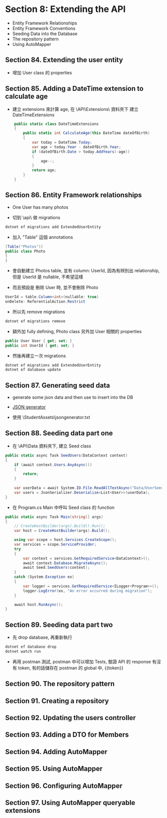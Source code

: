 # Section 8: Extending the API

- Entity Framework Relationships
- Entity Framework Conventions
- Seeding Data into the Database
- The repository pattern
- Using AutoMapper

## Section 84. Extending the user entity

- 增加 User class 的 properties

## Section 85. Adding a DateTime extension to calculate age

- 建立 extensions 來計算 age, 在 \API\Extensions\ 資料夾下 建立 DateTimeExtensions

```csharp
    public static class DateTimeExtensions
    {
        public static int CalculateAge(this DateTime dateOfBirth)
        {
            var today = DateTime.Today;
            var age = today.Year - dateOfBirth.Year;
            if (dateOfBirth.Date > today.AddYears(-age))
            {
                age--;
            }
            return age;
        }
    }
```

## Section 86. Entity Framework relationships

- One User has many photos

- 切到 \api\ 做 migrations

```cmd
dotnet ef migrations add ExtendedUserEntity
```

- 加入 "Table" 這個 annotations

```csharp
[Table("Photos")]
public class Photo
{
}
```

- 會自動建立 Photos table, 並有 column: UserId, 因為有辨別出 relationship, 但是 UserId 是 nullable, 不希望這樣

- 而且預設是 刪除 User 時, 並不會刪除 Photo

```csharp
UserId = table.Column<int>(nullable: true)
onDelete: ReferentialAction.Restrict
```

- 所以先 remove migrations

```cmd
dotnet ef migrations remove
```

- 額外加 fully defining, Photo class 另外加 User 相關的 properties

```csharp
public User User { get; set; }
public int UserId { get; set; }
```

- 然後再建立一次 migrations

```cmd
dotnet ef migrations add ExtendedUserEntity
dotnet ef database update
```

## Section 87. Generating seed data

- generate some json data and then use to insert into the DB

- [JSON generator](https://www.json-generator.com/)

- 使用 \StudentAssets\jsongenerator.txt

## Section 88. Seeding data part one

- 在 \API\Data 資料夾下, 建立 Seed class

```csharp
public static async Task SeedUsers(DataContext context)
{
    if (await context.Users.AnyAsync())
    {
        return;
    } 
            
    var userData = await System.IO.File.ReadAllTextAsync("Data/UserSeedData.json");
    var users = JsonSerializer.Deserialize<List<User>>(userData);
}
```

- 在 Program.cs Main 中呼叫 Seed class 的 function 

```csharp
public static async Task Main(string[] args)
{
    // CreateHostBuilder(args).Build().Run();
    var host = CreateHostBuilder(args).Build();

    using var scope = host.Services.CreateScope();
    var services = scope.ServiceProvider;
    try
    {
        var context = services.GetRequiredService<DataContext>();
        await context.Database.MigrateAsync();
        await Seed.SeedUsers(context);
    }
    catch (System.Exception ex)
    {
        var logger = services.GetRequiredService<ILogger<Program>>();
        logger.LogError(ex, "An error occurred during migration");
    }

    await host.RunAsync();
}
```

## Section 89. Seeding data part two

- 先 drop database, 再重新執行

```cmd
dotnet ef database drop
dotnet watch run
```

- 再用 postman 測試, postman 中可以增加 Tests, 驗證 API 的 response 有沒有 token, 有的話儲存在 postman 的 global 中, {{token}}

## Section 90. The repository pattern

## Section 91. Creating a repository

## Section 92. Updating the users controller

## Section 93. Adding a DTO for Members

## Section 94. Adding AutoMapper

## Section 95. Using AutoMapper

## Section 96. Configuring AutoMapper

## Section 97. Using AutoMapper queryable extensions